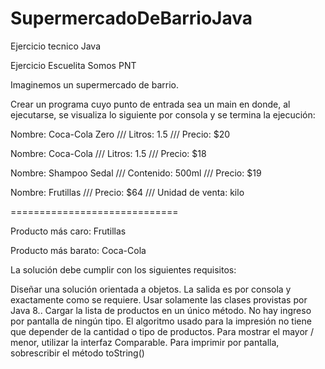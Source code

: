 # SupermercadoDeBarrioJava
Ejercicio tecnico Java

Ejercicio Escuelita Somos PNT


Imaginemos un supermercado de barrio.


Crear un programa cuyo punto de entrada sea un main en donde, al ejecutarse, se visualiza lo siguiente por consola y se termina la ejecución:



Nombre: Coca-Cola Zero /// Litros: 1.5 /// Precio: $20

Nombre: Coca-Cola /// Litros: 1.5 /// Precio: $18

Nombre: Shampoo Sedal /// Contenido: 500ml /// Precio: $19

Nombre: Frutillas /// Precio: $64 /// Unidad de venta: kilo

=============================

Producto más caro: Frutillas

Producto más barato: Coca-Cola


La solución debe cumplir con los siguientes requisitos:

Diseñar una solución orientada a objetos.
La salida es por consola y exactamente como se requiere.
Usar solamente las clases provistas por Java 8..
Cargar la lista de productos en un único método. No hay ingreso por pantalla de ningún tipo.
El algoritmo usado para la impresión no tiene que depender de la cantidad o tipo de productos.
Para mostrar el mayor / menor, utilizar la interfaz Comparable.
Para imprimir por pantalla, sobrescribir el método toString()
